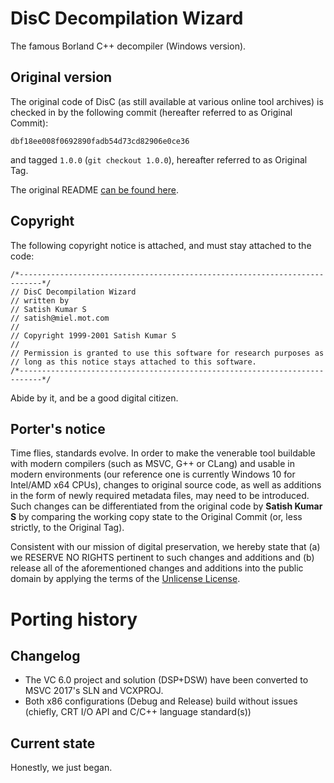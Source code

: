 # DisC Decompilation Wizard
The famous Borland C++ decompiler (Windows version).

## Original version

The original code of DisC (as still available at various online tool archives)
is checked in by the following commit (hereafter referred to as Original Commit):

```
dbf18ee008f0692890fadb54d73cd82906e0ce36
```

and tagged `1.0.0` (`git checkout 1.0.0`), hereafter referred to as Original Tag.

The original README [can be found here](readme.txt).

## Copyright

The following copyright notice is attached, and must stay attached to the code:
```
/*---------------------------------------------------------------------------*/
// DisC Decompilation Wizard
// written by
// Satish Kumar S
// satish@miel.mot.com
//
// Copyright 1999-2001 Satish Kumar S
//
// Permission is granted to use this software for research purposes as
// long as this notice stays attached to this software.
/*---------------------------------------------------------------------------*/
```
Abide by it, and be a good digital citizen.

## Porter's notice

Time flies, standards evolve. In order to make the venerable tool buildable with modern
compilers (such as MSVC, G++ or CLang) and usable in modern environments (our reference one
is currently Windows 10 for Intel/AMD x64 CPUs), changes to original source code, as well as additions
in the form of newly required metadata files, may need to be introduced. Such changes can
be differentiated from the original code by **Satish Kumar S** by comparing the working copy
state to the Original Commit (or, less strictly, to the Original Tag).

Consistent with our mission of digital preservation, we hereby state that (a) we RESERVE NO RIGHTS
pertinent to such changes and additions and (b) release all of the aforementioned changes and additions
into the public domain by applying the terms of the [Unlicense License](https://unlicense.org/UNLICENSE).

# Porting history

## Changelog

* The VC 6.0 project and solution (DSP+DSW) have been converted to MSVC 2017's SLN and VCXPROJ.
* Both x86 configurations (Debug and Release) build without issues (chiefly, CRT I/O API and C/C++ language standard(s))

## Current state

Honestly, we just began.
